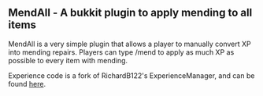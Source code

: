 MendAll - A bukkit plugin to apply mending to all items
---
MendAll is a very simple plugin that allows a player to manually convert XP into mending repairs.  Players can type /mend to apply as much XP as possible to every item with mending.

Experience code is a fork of RichardB122's ExperienceManager, and can be found [here](https://gist.github.com/warriordog/6160a1ed45134265fb30b8d224da0426).
